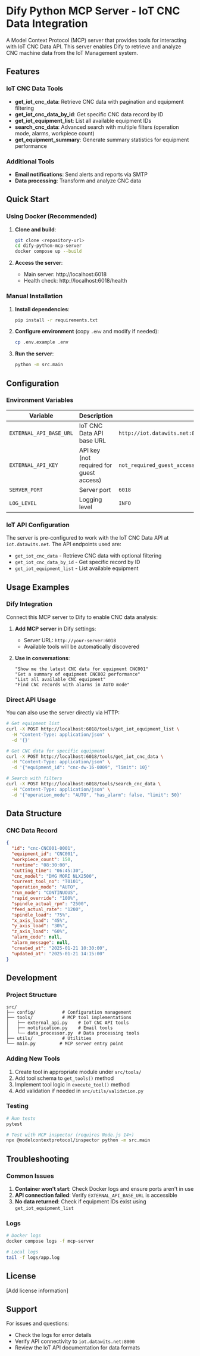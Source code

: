 # Dify Python MCP Server - IoT CNC Data Integration

A Model Context Protocol (MCP) server that provides tools for interacting with IoT CNC Data API. This server enables Dify to retrieve and analyze CNC machine data from the IoT Management system.

## Features

### IoT CNC Data Tools

- **get_iot_cnc_data**: Retrieve CNC data with pagination and equipment filtering
- **get_iot_cnc_data_by_id**: Get specific CNC data record by ID
- **get_iot_equipment_list**: List all available equipment IDs
- **search_cnc_data**: Advanced search with multiple filters (operation mode, alarms, workpiece count)
- **get_equipment_summary**: Generate summary statistics for equipment performance

### Additional Tools

- **Email notifications**: Send alerts and reports via SMTP
- **Data processing**: Transform and analyze CNC data

## Quick Start

### Using Docker (Recommended)

1. **Clone and build**:
   ```bash
   git clone <repository-url>
   cd dify-python-mcp-server
   docker compose up --build
   ```

2. **Access the server**:
   - Main server: http://localhost:6018
   - Health check: http://localhost:6018/health

### Manual Installation

1. **Install dependencies**:
   ```bash
   pip install -r requirements.txt
   ```

2. **Configure environment** (copy `.env` and modify if needed):
   ```bash
   cp .env.example .env
   ```

3. **Run the server**:
   ```bash
   python -m src.main
   ```

## Configuration

### Environment Variables

| Variable | Description | Default |
|----------|-------------|---------|
| `EXTERNAL_API_BASE_URL` | IoT CNC Data API base URL | `http://iot.datawits.net:8000/api/method/frappe.integrations.api_dify.` |
| `EXTERNAL_API_KEY` | API key (not required for guest access) | `not_required_guest_access` |
| `SERVER_PORT` | Server port | `6018` |
| `LOG_LEVEL` | Logging level | `INFO` |

### IoT API Configuration

The server is pre-configured to work with the IoT CNC Data API at `iot.datawits.net`. The API endpoints used are:

- `get_iot_cnc_data` - Retrieve CNC data with optional filtering
- `get_iot_cnc_data_by_id` - Get specific record by ID  
- `get_iot_equipment_list` - List available equipment

## Usage Examples

### Dify Integration

Connect this MCP server to Dify to enable CNC data analysis:

1. **Add MCP server** in Dify settings:
   - Server URL: `http://your-server:6018`
   - Available tools will be automatically discovered

2. **Use in conversations**:
   ```
   "Show me the latest CNC data for equipment CNC001"
   "Get a summary of equipment CNC002 performance"
   "List all available CNC equipment"
   "Find CNC records with alarms in AUTO mode"
   ```

### Direct API Usage

You can also use the server directly via HTTP:

```bash
# Get equipment list
curl -X POST http://localhost:6018/tools/get_iot_equipment_list \
  -H "Content-Type: application/json" \
  -d '{}'

# Get CNC data for specific equipment
curl -X POST http://localhost:6018/tools/get_iot_cnc_data \
  -H "Content-Type: application/json" \
  -d '{"equipment_id": "cnc-dw-16-0009", "limit": 10}'

# Search with filters
curl -X POST http://localhost:6018/tools/search_cnc_data \
  -H "Content-Type: application/json" \
  -d '{"operation_mode": "AUTO", "has_alarm": false, "limit": 50}'
```

## Data Structure

### CNC Data Record

```json
{
  "id": "cnc-CNC001-0001",
  "equipment_id": "CNC001", 
  "workpiece_count": 150,
  "runtime": "08:30:00",
  "cutting_time": "06:45:30",
  "cnc_model": "DMG MORI NLX2500",
  "current_tool_no": "T0101",
  "operation_mode": "AUTO",
  "run_mode": "CONTINUOUS",
  "rapid_override": "100%",
  "spindle_actual_rpm": "2500",
  "feed_actual_rate": "1200",
  "spindle_load": "75%",
  "x_axis_load": "45%",
  "y_axis_load": "30%",
  "z_axis_load": "60%",
  "alarm_code": null,
  "alarm_message": null,
  "created_at": "2025-01-21 10:30:00",
  "updated_at": "2025-01-21 14:15:00"
}
```

## Development

### Project Structure

```
src/
├── config/          # Configuration management
├── tools/           # MCP tool implementations
│   ├── external_api.py    # IoT CNC API tools
│   ├── notification.py    # Email tools
│   └── data_processor.py  # Data processing tools
├── utils/           # Utilities
└── main.py         # MCP server entry point
```

### Adding New Tools

1. Create tool in appropriate module under `src/tools/`
2. Add tool schema to `get_tools()` method
3. Implement tool logic in `execute_tool()` method
4. Add validation if needed in `src/utils/validation.py`

### Testing

```bash
# Run tests
pytest

# Test with MCP inspector (requires Node.js 14+)
npx @modelcontextprotocol/inspector python -m src.main
```

## Troubleshooting

### Common Issues

1. **Container won't start**: Check Docker logs and ensure ports aren't in use
2. **API connection failed**: Verify `EXTERNAL_API_BASE_URL` is accessible
3. **No data returned**: Check if equipment IDs exist using `get_iot_equipment_list`

### Logs

```bash
# Docker logs
docker compose logs -f mcp-server

# Local logs
tail -f logs/app.log
```

## License

[Add license information]

## Support

For issues and questions:
- Check the logs for error details
- Verify API connectivity to `iot.datawits.net:8000`
- Review the IoT API documentation for data formats
